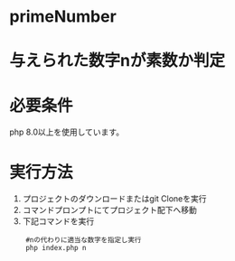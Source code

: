 # primeNumber

# 与えられた数字nが素数か判定

# 必要条件
php 8.0以上を使用しています。

# 実行方法
1. プロジェクトのダウンロードまたはgit Cloneを実行
2. コマンドプロンプトにてプロジェクト配下へ移動
3. 下記コマンドを実行

```
    #nの代わりに適当な数字を指定し実行
    php index.php n
```